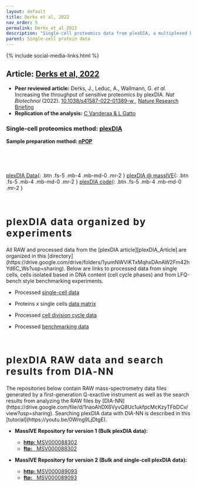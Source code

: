 ```yaml
---
layout: default
title: Derks et al, 2022
nav_order: 5
permalink: Derks_et_al_2022
description: "Single-cell proteomics data from plexDIA, a multiplexed DIA framework | Slavov Laboratory"
parent: Single-cell protein data
---
```

{% include social-media-links.html %}


## Article: [Derks et al, 2022](https://www.biorxiv.org/content/10.1101/2021.11.03.467007v2)
*  **Peer reviewed article:** Derks, J., Leduc, A., Wallmann, G. *et al.* Increasing the throughput of sensitive proteomics by plexDIA. *Nat Biotechnol* (2022). [10.1038/s41587-022-01389-w ](https://doi.org/10.1038/s41587-022-01389-w), [Nature Research Briefing](https://rdcu.be/cSKRX)
* **Replication of the analysis:** [C Vanderaa & L Gatto](https://uclouvain-cbio.github.io/SCP.replication/articles/derks2022.html)


### Single-cell proteomics method: [plexDIA](https://scp.slavovlab.net/plexDIA)
**Sample preparation method:  [nPOP](https://scp.slavovlab.net/nPOP)**




&nbsp;



&nbsp;

[plexDIA Data]({{site.baseurl}}#plexDIA-data){: .btn .fs-5 .mb-4 .mb-md-0 .mr-2 }
[plexDIA @ massIVE]({{site.baseurl}}#RAW-data){: .btn .fs-5 .mb-4 .mb-md-0 .mr-2 }
[plexDIA code](https://github.com/SlavovLab/plexDIA){: .btn .fs-5 .mb-4 .mb-md-0 .mr-2 }

&nbsp;

<h2 style="letter-spacing: 2px; font-size: 26px;" id="plexDIA-data" >plexDIA data organized by experiments</h2>
All RAW and processed data from the [plexDIA article][plexDIA_Article] are organized in this [directory](https://drive.google.com/drive/folders/1yumNWViKTxMqhxDAnAW2Fm42hYd6C_Ws?usp=sharing). Below are links to processed data from single cells, cells isolated based in DNA content (cell cycle phases) and from LFQ-bench style benchmarking experiments.


 * Processed [single-cell data](https://drive.google.com/drive/folders/1pUC2zgXKtKYn22mlor0lmUDK0frgwL_-?usp=sharing)

 * Proteins x single cells [data matrix](https://drive.google.com/file/d/1_qztwEM3OxS5R6A6-N1Ai_vs60tWDLtE/view?usp=sharing)

 * Processed [cell division cycle data](https://drive.google.com/drive/folders/1xJ5ewZj-JNry36UBOMJHVn6-QolwXkZV?usp=sharingg)

 * Processed [benchmarking data](https://drive.google.com/drive/folders/1WwCOfQtvxNsT-tdR88kbwaglm1xYiqWh?usp=sharing)


&nbsp;


<h2 style="letter-spacing: 2px; font-size: 26px;" id="RAW-data" >plexDIA RAW data and search results from DIA-NN</h2>
The repositories below contain RAW mass-spectrometry data files generated by a first-generation Q-exactive instrument as well as the search results from analyzing the  RAW files by [DIA-NN](https://drive.google.com/file/d/1naoAhDX6VyvQ8Uc1ukfpcMcKzyTFbDCv/view?usp=sharing). Searching plexDIA data with DIA-NN is described in this [tutorial](https://youtu.be/0Wmg9LjDtgE).


* **MassIVE Repository for version 1 (Bulk plexDIA data):**
  - [**http:**  MSV000088302](https://massive.ucsd.edu/ProteoSAFe/dataset.jsp?task=8b0a2f5b2fc84964b4bd4ee64fc84d25)
  - [**ftp:** &nbsp; MSV000088302](ftp://massive.ucsd.edu/MSV000088302)

* **MassIVE Repository for version 2 (Bulk and single-cell plexDIA data):**
    - [**http:**  MSV000089093](https://massive.ucsd.edu/ProteoSAFe/dataset.jsp?task=ae918c7ce5a94a4abd2c6b54a3806c9e)
    - [**ftp:** &nbsp; MSV000089093](ftp://massive.ucsd.edu/MSV000089093)




[plexDIA_Article]: https://doi.org/10.1101/2021.11.03.467007 "Increasing the throughput of sensitive proteomics by multiplexed data-independent acquisition using plexDIA"






&nbsp;  

&nbsp;

&nbsp;  

&nbsp;

&nbsp;


&nbsp;

&nbsp;

&nbsp;

&nbsp;

&nbsp;

&nbsp;

&nbsp;

&nbsp;

&nbsp;

&nbsp;

&nbsp;

&nbsp;

&nbsp;
